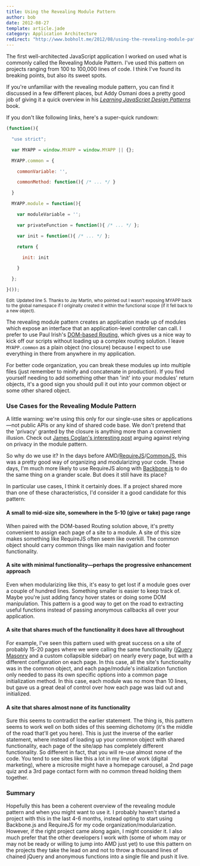 ```yaml
---
title: Using the Revealing Module Pattern
author: bob
date: 2012-08-27
template: article.jade
category: Application Architecture
redirect: "http://www.bobholt.me/2012/08/using-the-revealing-module-pattern/"
---
```


The first well-architected JavaScript application I worked on used what is commonly called the Revealing Module Pattern. I've used this pattern on projects ranging from 100 to 100,000 lines of code. I think I've found its breaking points, but also its sweet spots.

<span class="more"></span>

If you're unfamiliar with the revealing module pattern, you can find it discussed in a few different places, but Addy Osmani does a pretty good job of giving it a quick overview in his <a title="Addy Osmani: Revealing Module Pattern" href="http://www.addyosmani.com/resources/essentialjsdesignpatterns/book/#revealingmodulepatternjavascript"><em>Learning JavaScript Design Patterns</em></a> book.

If you don't like following links, here's a super-quick rundown:

```javascript
(function(){

  "use strict";

  var MYAPP = window.MYAPP = window.MYAPP || {};

  MYAPP.common = {

    commonVariable: '',

    commonMethod: function(){ /* ... */ }

  }

  MYAPP.module = function(){

    var moduleVariable = '';

    var privateFunction = function(){ /* ... */ };

    var init = function(){ /* ... */ };

    return {

      init: init

    }

  };

}());
```

<small>Edit: Updated line 5. Thanks to Jay Martin, who pointed out I wasn't exposing MYAPP back to the global namespace if I originally created it within the functional scope (if it fell back to a new object).</small>

The revealing module pattern creates an application made up of modules which expose an interface that an application-level controller can call. I prefer to use&nbsp;Paul Irish's <a title="Paul Irish: DOM-based Routing" href="http://paulirish.com/2009/markup-based-unobtrusive-comprehensive-dom-ready-execution/">DOM-based Routing</a>, which gives us a nice way to kick off our scripts without loading up a complex routing solution. I leave <code>MYAPP.common</code> as a plain object (no closure) because I expect to use everything in there from anywhere in my application.

For better code organization, you can break these modules up into multiple files (just remember to minify and concatenate in production). If you find yourself needing to add something other than 'init' into your modules' return objects, it's a good sign you should pull it out into your common object or some other shared object.

<h3>Use Cases for the Revealing Module Pattern</h3>

A little warning: we're using this only for our single-use sites or applications—not public APIs or any kind of shared code base. We don't pretend that the 'privacy' granted by the closure is anything more than a convenient illusion. Check out&nbsp;<a title="James Coglan: The Cost of Privacy" href="http://blog.jcoglan.com/2012/01/19/the-cost-of-privacy/">James Coglan's interesting post</a>&nbsp;arguing against relying on privacy in the module pattern.

So why do we use it? In the days before AMD/<a href="http://requirejs.org/" title="RequireJS">RequireJS</a>/<a href="http://www.commonjs.org/" title="CommonJS">CommonJS</a>, this was a pretty good way of organizing and modularizing your code. These days, I'm much more likely to use RequireJS along with <a href="http://backbonejs.org/" title="Backbone.js">Backbone.js</a> to do the same thing on a grander scale. But does it still have its place?

In particular use cases, I think it certainly does. If a project shared more than one of these characteristics, I'd consider it a good candidate for this pattern:

<h4>A small to mid-size site, somewhere in the 5-10 (give or take) page range</h4>

When paired with the DOM-based Routing solution above, it's pretty convenient to assign each page of a site to a module. A site of this size makes something like RequireJS often seem like overkill. The common object should carry common things like main navigation and footer functionality.

<h4>A site with minimal functionality&mdash;perhaps the progressive enhancement approach</h4>

Even when modularizing like this, it's easy to get lost if a module goes over a couple of hundred lines. Something smaller is easier to keep track of. Maybe you're just adding fancy hover states or doing some DOM manipulation. This pattern is a good way to get on the road to extracting useful functions instead of passing anonymous callbacks all over your application.

<h4>A site that shares much of the functionality it does have all throughout</h4>

For example, I've seen this pattern used with great success on a site of probably 15-20 pages where we were calling the same functionality (<a title="jQuery Masonry" href="http://isotope.metafizzy.co/">jQuery Masonry</a> and a custom collapsible sidebar) on nearly every page, but with a different configuration on each page. In this case, all the site's functionality was in the common object, and each page/module's initialization function only needed to pass its own specific options into a common page initialization method. In this case, each module was no more than 10 lines, but gave us a great deal of control over how each page was laid out and initialized.

<h4>A site that shares almost none of its functionality</h4>

Sure this seems to contradict the earlier statement. The thing is, this pattern seems to work well on both sides of this seeming dichotomy (it's the middle of the road that'll get you here). This is just the inverse of the earlier statement, where instead of loading up your common object with shared functionality, each page of the site/app has completely different functionality. So different in fact, that you will re-use almost none of the code. You tend to see sites like this a lot in my line of work (digital marketing), where a microsite might have a homepage carousel, a 2nd page quiz and a 3rd page contact form with no common thread holding them together.

<h3>Summary</h3>

Hopefully this has been a coherent overview of the revealing module pattern and when you might want to use it. I probably haven't started a project with this in the last 4-6 months, instead opting to start using Backbone.js and RequireJS for my code organization/modularization. However, if the right project came along again, I might consider it. I also much prefer that the other developers I work with (some of whom may or may not be ready or willing to jump into AMD just yet) to use this pattern on the projects they take the lead on and not to throw a thousand lines of chained jQuery and anonymous functions into a single file and push it live.